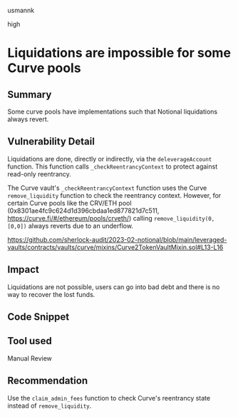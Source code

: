 usmannk

high

# Liquidations are impossible for some Curve pools

## Summary

Some curve pools have implementations such that Notional liquidations always revert.

## Vulnerability Detail

Liquidations are done, directly or indirectly, via the `deleverageAccount` function. This function calls `_checkReentrancyContext` to protect against read-only reentrancy.

The Curve vault's `_checkReentrancyContext` function uses the Curve `remove_liquidity` function to check the reentrancy context. However, for certain Curve pools like the CRV/ETH pool (0x8301ae4fc9c624d1d396cbdaa1ed877821d7c511, https://curve.fi/#/ethereum/pools/crveth/) calling `remove_liquidity(0, [0,0])` always reverts due to an underflow.

https://github.com/sherlock-audit/2023-02-notional/blob/main/leveraged-vaults/contracts/vaults/curve/mixins/Curve2TokenVaultMixin.sol#L13-L16

## Impact

Liquidations are not possible, users can go into bad debt and there is no way to recover the lost funds.

## Code Snippet

## Tool used

Manual Review

## Recommendation

Use the `claim_admin_fees` function to check Curve's reentrancy state instead of `remove_liquidity`.
